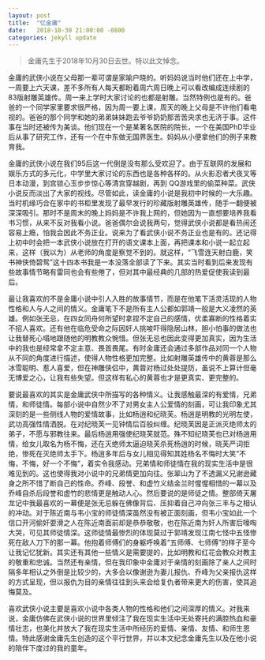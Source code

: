 ```yaml
---
layout: post
title:  "忆金庸"
date:   2018-10-30 21:00:00 -0800
categories: jekyll update
---
```


> 金庸先生于2018年10月30日去世。特以此文悼念。

金庸的武侠小说在父母那一辈可谓是家喻户晓的。听妈妈说当时他们还在上中学，一周要上六天课，差不多所有人每天都盼着周六周日晚上可以看改编成连续剧的83版射雕英雄传。周一来上学时大家讨论的也都是射雕。当然特例也是有的。爸爸的一个同学家里要求很严格，因为周一要上课，周天的晚上父母是不许他们看电视的。爸爸的那个同学和她的弟弟妹妹跑去爷爷奶奶那苦苦央求也无济于事。这件事在当时还被传为美谈。他们现在一个是某著名医院的院长，一个在美国PhD毕业后从事了研究工作，还有一个在中东做无国界医生。妈妈从小便拿他们的例子来教育我。

金庸的武侠小说在我们95后这一代倒是没有那么受欢迎了。由于互联网的发展和娱乐方式的多元化，中学里大家讨论的东西也是各种各样的。从火影忍者犬夜叉等日本动漫，到宫锁心玉步步惊心等清宫穿越剧，再到
QQ游戏里的偷菜种菜。武侠小说反而淡出了大家的视线。尽管如此，读金庸的小说是我初中时候的一大乐趣。当时机缘巧合在家中的书柜里发现了最早发行的珍藏版射雕英雄传，随手一翻便被深深吸引。那时不是周末的晚上妈妈是不许我上网的，但她因为一直想要培养我看书习惯，从来不反对我看小说。爸爸偶尔会说我两句，觉得武侠小说都是看热闹还容易上瘾，怕我会因此不务正业。说来为了看武侠小说不务正业也是有的。还记得上初中时会把一本武侠小说放在打开的语文课本上面，再把课本和小说一起立起来，这样（我以为）从老师的角度是察觉不到的。就这样，“飞雪连天射白鹿，笑书神侠倚碧鸳”这十四本书我是一本没落全部读了下来。其实当时看到后来发现有些故事情节略有雷同也会有些倦了，但对其中最经典的几部的热爱促使我读到最后。

最让我喜欢的不是金庸小说中引人入胜的故事情节，而是在他笔下活灵活现的人物性格和人与人之间的情义。金庸笔下不是所有主人公都如郭靖一般是大义凌然的英雄。例如张无忌，在四女同舟何所望时拿捏不定自己的感情，优柔寡断的性格着实不招人喜欢。还有他在临危受命之际因奸人挑唆吓得隐居山林，胆小怕事的做法也让我替死心塌地跟随他的明教教众惋惜。但张无忌也因此变得更加真实，因为生活中的我也是经常拿不定主意、畏首畏尾。有时金庸还会通过多部作品对同一个人物从不同的角度进行描述，使得人物性格更加完整。比如射雕英雄传中的黄蓉是那么冰雪聪明、惹人喜爱，但在神雕侠侣中，黄蓉对杨过处处提防，虽说不上算计但毫无博爱之心，让我有些失望。但这样有私心的黄蓉也才是更真实、更完整的。

要说最喜欢的其实是金庸武侠中所描写的各种情义。让我感触最深的有爱情，兄弟情，和师徒情。每部小说中自然少不了对男女主人公爱情的刻画，可让我印象尤其深刻的是一些侧线人物的爱情故事，比如杨逍和纪晓芙。杨逍是明教的光明左使，武功高强性情洒脱。在对纪晓芙一见钟情后百般纠缠。纪晓芙因是正派灭绝师太的弟子，不愿与邪教往来。最后杨逍用强使纪晓芙就范。殊不知纪晓芙也已对杨逍用情，给女儿取名为杨不悔，还在灭绝师太逼迫晓芙杀死杨逍的时候，晓芙严词拒绝，惨死在灭绝师太手下。杨逍多年后与女儿相见得知其姓杨名不悔时大笑“不悔，不悔，好一个不悔”，着实令我感动。兄弟情和师徒情在我的现实生活中是很难见到的。这也使得我对小说中的兄弟情更加向往。张翠山为了不透漏义兄谢逊藏身之所不惜了断自己的性命。乔峰、段誉、和虚竹义结金兰时惺惺相惜的一幕以及乔峰自杀后段誉和虚竹的悲情更是触动人心。然后要说的是师徒之情。整部倚天屠龙记中我最喜欢的一幕便是张无忌躲在佛像背后、压抑着自己冲向张三丰与之相认的冲动。对于陈近南与韦小宝的师徒情深虽然没有被正面刻画，但韦小宝如此一个信口开河偷奸耍滑之人在陈近南面前却是恭恭敬敬，也在陈近南为奸人所害后嚎啕大哭，可见其师徒情深。这师徒情最惨烈的体现莫过于郭靖发现江南七怪中五怪惨死在敌人刀下的那一幕。他抱着师傅们的身躯呼唤着“五师傅、七师傅”的样子至今让我记忆犹新。其实还有其他一些情义是需要提的，比如明教和红花会教众对教主的敬重和忠诚。当然还有亲情，但在我印象中金庸对于亲情的刻画除了亲人之间时隔多年相认之外倒是比较少的，大多会以像谢逊为妻儿报仇、乔峰为父亲报仇这样的方式呈现，但以报仇为目的亲情往往到头来会给复仇者带来更大的伤害，使其追悔莫及。

喜欢武侠小说主要是喜欢小说中各类人物的性格和他们之间深厚的情义。对我来说，金庸仿佛在武侠小说的世界里倾注了我在现实生活中无处寄托的满腔热血和豪情壮志，也美化并放大了我在现实生活中所经历的爱情、亲情、友情、和师生恩情。特此感谢金庸先生创造的这个平行世界，并以本文纪念金庸先生以及在他小说的陪伴下度过的我的童年。